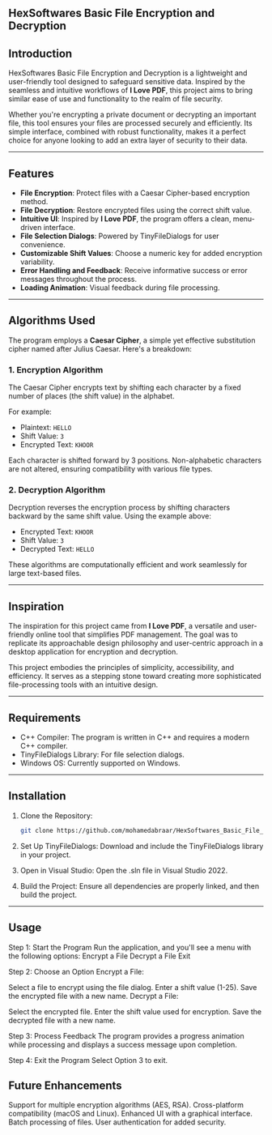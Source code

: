 ## HexSoftwares Basic File Encryption and Decryption

## Introduction

HexSoftwares Basic File Encryption and Decryption is a lightweight and user-friendly tool designed to safeguard sensitive data. Inspired by the seamless and intuitive workflows of **I Love PDF**, this project aims to bring similar ease of use and functionality to the realm of file security. 

Whether you're encrypting a private document or decrypting an important file, this tool ensures your files are processed securely and efficiently. Its simple interface, combined with robust functionality, makes it a perfect choice for anyone looking to add an extra layer of security to their data.

---

## Features

- **File Encryption**: Protect files with a Caesar Cipher-based encryption method.
- **File Decryption**: Restore encrypted files using the correct shift value.
- **Intuitive UI**: Inspired by **I Love PDF**, the program offers a clean, menu-driven interface.
- **File Selection Dialogs**: Powered by TinyFileDialogs for user convenience.
- **Customizable Shift Values**: Choose a numeric key for added encryption variability.
- **Error Handling and Feedback**: Receive informative success or error messages throughout the process.
- **Loading Animation**: Visual feedback during file processing.

---

## Algorithms Used

The program employs a **Caesar Cipher**, a simple yet effective substitution cipher named after Julius Caesar. Here's a breakdown:

### 1. **Encryption Algorithm**
The Caesar Cipher encrypts text by shifting each character by a fixed number of places (the shift value) in the alphabet. 

For example:
- Plaintext: `HELLO`
- Shift Value: `3`
- Encrypted Text: `KHOOR`

Each character is shifted forward by 3 positions. Non-alphabetic characters are not altered, ensuring compatibility with various file types.


### 2. **Decryption Algorithm**
Decryption reverses the encryption process by shifting characters backward by the same shift value. Using the example above:
- Encrypted Text: `KHOOR`
- Shift Value: `3`
- Decrypted Text: `HELLO`


These algorithms are computationally efficient and work seamlessly for large text-based files.

---

## Inspiration

The inspiration for this project came from **I Love PDF**, a versatile and user-friendly online tool that simplifies PDF management. The goal was to replicate its approachable design philosophy and user-centric approach in a desktop application for encryption and decryption.

This project embodies the principles of simplicity, accessibility, and efficiency. It serves as a stepping stone toward creating more sophisticated file-processing tools with an intuitive design.

---

## Requirements

- C++ Compiler: The program is written in C++ and requires a modern C++ compiler.
- TinyFileDialogs Library: For file selection dialogs.
- Windows OS: Currently supported on Windows.

---

## Installation

1. Clone the Repository:
   ```bash
   git clone https://github.com/mohamedabraar/HexSoftwares_Basic_File_Encryption_Decryption.git
2. Set Up TinyFileDialogs:
   Download and include the TinyFileDialogs library in your project.
   
3. Open in Visual Studio:
   Open the .sln file in Visual Studio 2022.
   
4. Build the Project:
   Ensure all dependencies are properly linked, and then build the project.

---

## Usage

Step 1: Start the Program
   Run the application, and you'll see a menu with the following options:
   Encrypt a File
   Decrypt a File
   Exit
   
Step 2: Choose an Option
   Encrypt a File:

   Select a file to encrypt using the file dialog.
   Enter a shift value (1-25).
   Save the encrypted file with a new name.
   Decrypt a File:

   Select the encrypted file.
   Enter the shift value used for encryption.
   Save the decrypted file with a new name.
   
Step 3: Process Feedback
   The program provides a progress animation while processing and displays a success message upon completion.

Step 4: Exit the Program
   Select Option 3 to exit.


## Future Enhancements

Support for multiple encryption algorithms (AES, RSA).
Cross-platform compatibility (macOS and Linux).
Enhanced UI with a graphical interface.
Batch processing of files.
User authentication for added security.



